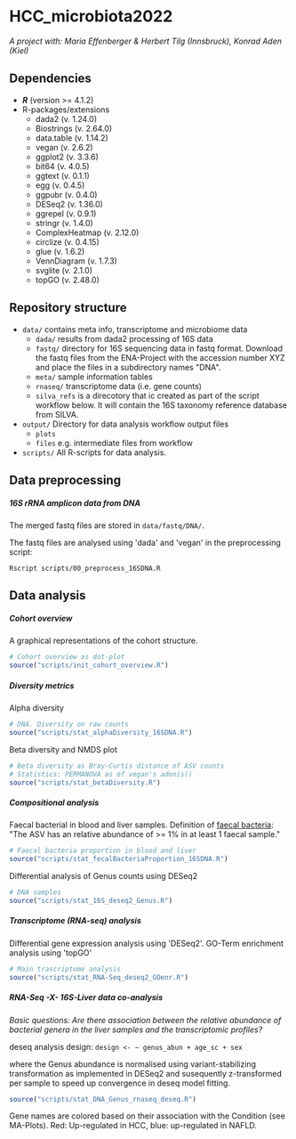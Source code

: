 # HCC_microbiota2022

*A project with: Maria Effenberger & Herbert Tilg (Innsbruck),  Konrad Aden (Kiel)*

## Dependencies

- ***R*** (version >= 4.1.2)
- R-packages/extensions
  - dada2 (v. 1.24.0)
  - Biostrings (v. 2.64.0)
  - data.table (v. 1.14.2)
  - vegan (v. 2.6.2)
  - ggplot2 (v. 3.3.6)
  - bit64 (v. 4.0.5)
  - ggtext (v. 0.1.1)
  - egg (v. 0.4.5)
  - ggpubr (v. 0.4.0)
  - DESeq2 (v. 1.36.0)
  - ggrepel (v. 0.9.1)
  - stringr (v. 1.4.0)
  - ComplexHeatmap (v. 2.12.0)
  - circlize (v. 0.4.15)
  - glue (v. 1.6.2)
  - VennDiagram (v. 1.7.3)
  - svglite (v. 2.1.0)
  - topGO (v. 2.48.0)

## Repository structure

- `data/` contains meta info, transcriptome and microbiome data
  - `dada/` results from dada2 processing of 16S data
  - `fastq/` directory for 16S sequencing data in fastq format. Download the fastq files from the ENA-Project with the accession number XYZ and place the files in a subdirectory names "DNA".
  - `meta/` sample information tables
  -  `rnaseq/` transcriptome data (i.e. gene counts)
  - `silva_refs` is a direcotory that ic created as part of the script workflow below. It will contain the 16S taxonomy reference database from SILVA.
- `output/` Directory for data analysis workflow output files
  - `plots`
  - `files` e.g. intermediate files from workflow
- `scripts/` All R-scripts for data analysis.

## Data preprocessing

##### 16S rRNA amplicon data from DNA

The merged fastq files are stored in `data/fastq/DNA/`.

The fastq files are analysed using 'dada' and 'vegan' in the preprocessing script:

```shell
Rscript scripts/00_preprocess_16SDNA.R
```

## Data analysis

##### Cohort overview

A graphical representations of the cohort structure.

```r
# Cohort overview as dot-plot
source("scripts/init_cohort_overview.R")
```

##### Diversity metrics

Alpha diversity

```r
# DNA. Diversity on raw counts
source("scripts/stat_alphaDiversity_16SDNA.R")
```

Beta diversity and NMDS plot

```r
# Beta diversity as Bray-Curtis distance of ASV counts
# Statistics: PERMANOVA as of vegan's adonis()
source("scripts/stat_betaDiversity.R")
```

##### Compositional analysis

Faecal bacterial in blood and liver samples. Definition of <u>faecal bacteria</u>: "The ASV has an relative abundance of >= 1% in at least 1 faecal sample."

```r
# Faecal bacteria proportion in blood and liver
source("scripts/stat_fecalBacteriaProportion_16SDNA.R")
```

Differential analysis of Genus counts using DESeq2

```R
# DNA samples
source("scripts/stat_16S_deseq2_Genus.R")
```

##### Transcriptome (RNA-seq) analysis

Differential gene expression analysis using 'DESeq2'. GO-Term enrichment analysis using 'topGO'

```r
# Main trascriptome analysis
source("scripts/stat_RNA-Seq_deseq2_GOenr.R")
```

##### RNA-Seq -X- 16S-Liver data co-analysis

*Basic questions: Are there association between the relative abundance of bacterial genera in the liver samples and the transcriptomic profiles?*

deseq analysis design: `design <- ~ genus_abun + age_sc + sex`

where the Genus abundance is normalised using variant-stabilizing transformation as implemented in DESeq2 and susequently z-transformed per sample to speed up convergence in deseq model fitting.

```r
source("scripts/stat_DNA_Genus_rnaseq_deseq.R")
```

Gene names are colored based on their association with the Condition (see MA-Plots). Red: Up-regulated in HCC, blue: up-regulated in NAFLD.


